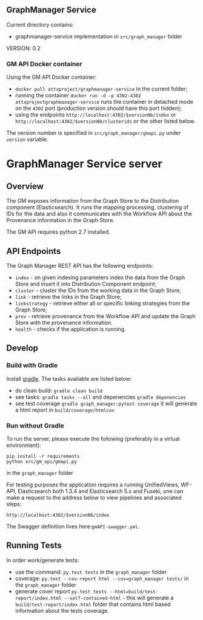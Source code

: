 ## GraphManager Service

Current directory contains:
* graphmanager-service implementation in `src/graph_manager` folder

VERSION: 0.2

### GM API Docker container

Using the GM API Docker container:
* `docker pull attxproject/graphmanager-service` in the current folder;
* running the container `docker run -d -p 4302:4302 attxprojectgraphmanager-service` runs the container in detached mode on the `4302` port (production version should have this port hidden);
* using the endpoints `http://localhost:4302/$versionNb/index` or `http://localhost:4302/$versionNb/clusterids` or the other listed below.

The version number is specified in `src/graph_manager/gmapi.py` under `version` variable.

#  GraphManager Service server

## Overview
The GM exposes information from the Graph Store to the Distribution component (Elasticsearch). It runs the mapping processing, clustering of IDs for the data and also it communicates with the Workflow API about the Provenance information in the Graph Store.

The GM API requires python 2.7 installed.

## API Endpoints

The Graph Manager REST API has the following endpoints:
* `index` - on given indexing parameters index the data from the Graph Store and insert it into Distribution Component endpoint;
* `cluster` - cluster the IDs from the working data in the Graph Store;
* `link` - retrieve the links in the Graph Store;
* `linkstrategy` - retrieve either all or specific linking strategies from the Graph Store;
* `prov` - retrieve provenance from the Workflow API and update the Graph Store with the provenance information.
* `health` - checks if the application is running.

## Develop

### Build with Gradle

Install [gradle](https://gradle.org/install). The tasks available are listed below:

* do clean build: `gradle clean build`
* see tasks: `gradle tasks --all` and depenencies `gradle depenencies`
* see test coverage `gradle graph_manager:pytest coverage` it will generate a html report in `build/coverage/htmlcov`

### Run without Gradle

To run the server, please execute the following (preferably in a virtual environment):
```
pip install -r requirements
python src/gm_api/gmapi.py
```
in the `graph_manager` folder

For testing purposes the application requires a running UnifiedViews, WF-API, Elasticsearch both 1.3.4 and Elasticsearch 5.x and Fuseki, one can make a request to the address below to view pipelines and associated steps:

```
http://localhost:4302/$versionNb/index
```

The Swagger definition lives here:`gmAPI-swagger.yml`.


## Running Tests

In order work/generate tests:
* use the command: `py.test tests` in the `graph_manager` folder
* coverage: `py.test --cov-report html --cov=graph_manager tests/` in the `graph_manager` folder
* generate cover report `py.test tests --html=build/test-report/index.html --self-contained-html` - this will generate a `build/test-report/index.html` folder that contains html based information about the tests coverage.
